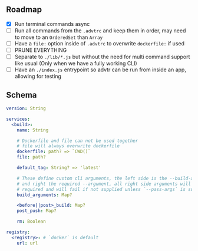 ## Roadmap

- [X] Run terminal commands async
- [ ] Run all commands from the `.advtrc` and keep them in order, may need to move to an `OrderedSet` than `Array`
- [ ]  Have a `file:` option inside of `.advtrc` to overwrite `dockerfile:` if used
- [ ]  PRUNE EVERYTHING
- [ ]  Separate to `./lib/*.js` but without the need for multi command support like usual (Only when we have a fully working CLI)
- [ ]  Have an `./index.js` entrypoint so advtr can be run from inside an app, allowing for testing

## Schema

```yaml
version: String

services:
  <build>:
    name: String

    # Dockerfile and file can not be used together
    # file will always overwrite dockerfile
    dockerfile: path? => `CWD()`
    file: path?

    default_tag: String? => 'latest'

    # These define custom cli arguments, the left side is the --build-arg
    # and right the required --argument, all right side arguments will be
    # required and will fail if not supplied unless `--pass-args` is supplied
    build_arguments: Map?

    <before||post>_build: Map?
    post_push: Map?

    rm: Boolean

registry:
  <registry>: # `docker` is default
    url: url
```
